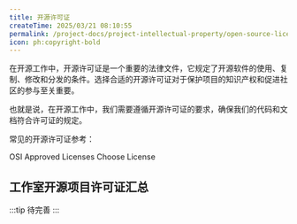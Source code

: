 ```yaml
---
title: 开源许可证
createTime: 2025/03/21 08:10:55
permalink: /project-docs/project-intellectual-property/open-source-license/
icon: ph:copyright-bold
---
```


在开源工作中，开源许可证是一个重要的法律文件，它规定了开源软件的使用、复制、修改和分发的条件。选择合适的开源许可证对于保护项目的知识产权和促进社区的参与至关重要。

也就是说，在开源工作中，我们需要遵循开源许可证的要求，确保我们的代码和文档符合许可证的规定。

常见的开源许可证参考：

<CardGrid>
<LinkCard icon="https://opensource.org/wp-content/uploads/2022/10/osi-badge-dark.svg" href="https://opensource.org/licenses" title="Open Source ORG" >OSI Approved Licenses</LinkCard>
<LinkCard icon="pixel:github" href="https://choosealicense.com/" title="选择合适的许可证" >Choose License</LinkCard>
</CardGrid>

## 工作室开源项目许可证汇总

:::tip
待完善
:::
